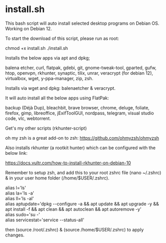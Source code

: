 # install.sh

This bash script will auto install selected desktop programs on Debian OS. Working on Debian 12.

To start the download of this script, please run as root:


chmod +x install.sh
./install.sh

Installs the below apps via apt and dpkg;

balena etcher, curl, flatpak, gdebi, git, gnome-tweak-tool, gparted, gufw, htop, openvpn, rkhunter, synaptic, tilix, unrar, veracrypt (for debian 12), virtualbox, wget, y-ppa-manager, zip, zsh.


Installs via wget and dpkg: balenaetcher & veracrypt.


It will auto install all the below apps using FlatPak:

backup (Déjà Dup), bleachbit, brave browser, chrome, deluge, foliate, firefox, gimp, libreoffice, jExifToolGUI, nordpass, telegram, visual studio code, vlc, webtorrent.


Get's my other scripts (rkhunter-script)

oh my zsh is a great add-on to zsh: https://github.com/ohmyzsh/ohmyzsh

Also installs rkhunter (a rootkit hunter) which can be configured with the below link:

https://docs.vultr.com/how-to-install-rkhunter-on-debian-10


Remember to setup zsh, and add this to your root zshrc file (nano ~/.zshrc) & in your user home folder (/home/$USER/.zshrc).

alias l='ls'  
alias la='ls -a'  
alias ll='ls -al'   
alias aptupdate='dpkg --configure -a && apt update && apt upgrade -y && apt install -f && apt clean && apt autoclean && apt autoremove -y'      
alias sudo='su -'  
alias servicestat='service --status-all'  

then (source /root/.zshrc) & (source /home/$USER/.zshrc) to apply changes.

